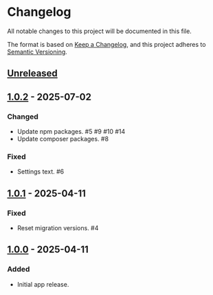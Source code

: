 <!--
  - SPDX-FileCopyrightText: 2022 Nextcloud GmbH and Nextcloud contributors
  - SPDX-License-Identifier: AGPL-3.0-or-later
-->
# Changelog

All notable changes to this project will be documented in this file.

The format is based on [Keep a Changelog](https://keepachangelog.com/en/1.1.0/),
and this project adheres to [Semantic Versioning](https://semver.org/spec/v2.0.0.html).

## [Unreleased]

## [1.0.2] - 2025-07-02

### Changed

- Update npm packages. #5 #9 #10 #14
- Update composer packages. #8

### Fixed

- Settings text. #6

## [1.0.1] - 2025-04-11

### Fixed

- Reset migration versions. #4

## [1.0.0] - 2025-04-11

### Added

- Initial app release.

[Unreleased]: https://github.com/nextcloud/integration_watsonx/compare/v1.0.2...HEAD
[1.0.2]: https://github.com/nextcloud/integration_watsonx/compare/v1.0.1...v1.0.2
[1.0.1]: https://github.com/nextcloud/integration_watsonx/compare/v1.0.0...v1.0.1
[1.0.0]: https://github.com/nextcloud/integration_watsonx/releases/tag/v1.0.0
